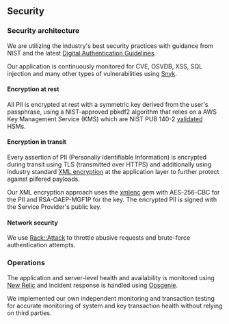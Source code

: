 ## Security

### Security architecture

We are utilizing the industry's best security practices with guidance from NIST and the latest [Digital Authentication Guidelines](https://pages.nist.gov/800-63-3/sp800-63-3.html).

Our application is continuously monitored for CVE, OSVDB, XSS, SQL injection and many other types of vulnerabilities using [Snyk](https://snyk.io).


#### Encryption at rest

All PII is encrypted at rest with a symmetric key derived from the user's passphrase, using a NIST-approved pbkdf2 algorithm that relies on a AWS Key Management Service (KMS) which are NIST PUB 140-2 [validated](https://csrc.nist.gov/projects/cryptographic-module-validation-program/Certificate/3139) HSMs.

#### Encryption in transit

Every assertion of PII (Personally Identifiable Information) is encrypted during transit using TLS (transmitted over HTTPS) and additionally using industry standard [XML encryption](https://www.w3.org/TR/2002/REC-xmlenc-core-20021210/Overview.html) at the application layer to further protect against pilfered payloads.

Our XML encryption approach uses the [xmlenc](https://github.com/digidentity/xmlenc) gem with AES-256-CBC for the PII and RSA-OAEP-MGF1P for the key. The encrypted PII is signed with the Service Provider's
public key.


#### Network security

We use [Rack::Attack](https://github.com/kickstarter/rack-attack) to throttle abusive requests and brute-force authentication attempts.


### Operations

The application and server-level health and availability is monitored using [New Relic](https://newrelic.com) and incident response is handled using [Opsgenie](https://www.atlassian.com/software/opsgenie).

We implemented our own independent monitoring and transaction testing for accurate monitoring of system and key transaction health without relying on third parties.
